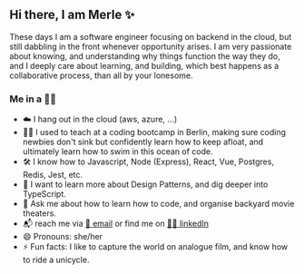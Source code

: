 ## Hi there, I am Merle ✨

These days I am a software engineer focusing on backend in the cloud, but still dabbling in the front whenever opportunity arises. I am very passionate about knowing, and understanding why things function the way they do, and I deeply care about learning, and building, which best happens as a collaborative process, than all by your lonesome.

### Me in a 🌰🐚
- ☁️ I hang out in the cloud (aws, azure, ...)
- 👩‍🏫 I used to teach at a coding bootcamp in Berlin, making sure coding newbies don't sink but confidently learn how to keep afloat, and ultimately learn how to swim in this ocean of code.
- 🛠 I know how to Javascript, Node (Express), React, Vue, Postgres, Redis, Jest, etc.
- 🌱 I want to learn more about Design Patterns, and dig deeper into TypeScript.
- 💬 Ask me about how to learn how to code, and organise backyard movie theaters.
- 📬 reach me via [📧 email](mailto:mer.fischer+ghprofile@gmail.com) or find me on [🕵️‍♀️ linkedIn](https://www.linkedin.com/in/merle-fischer/)
- 😄 Pronouns: she/her
- ⚡️ Fun facts: I like to capture the world on analogue film, and know how to ride a unicycle.
